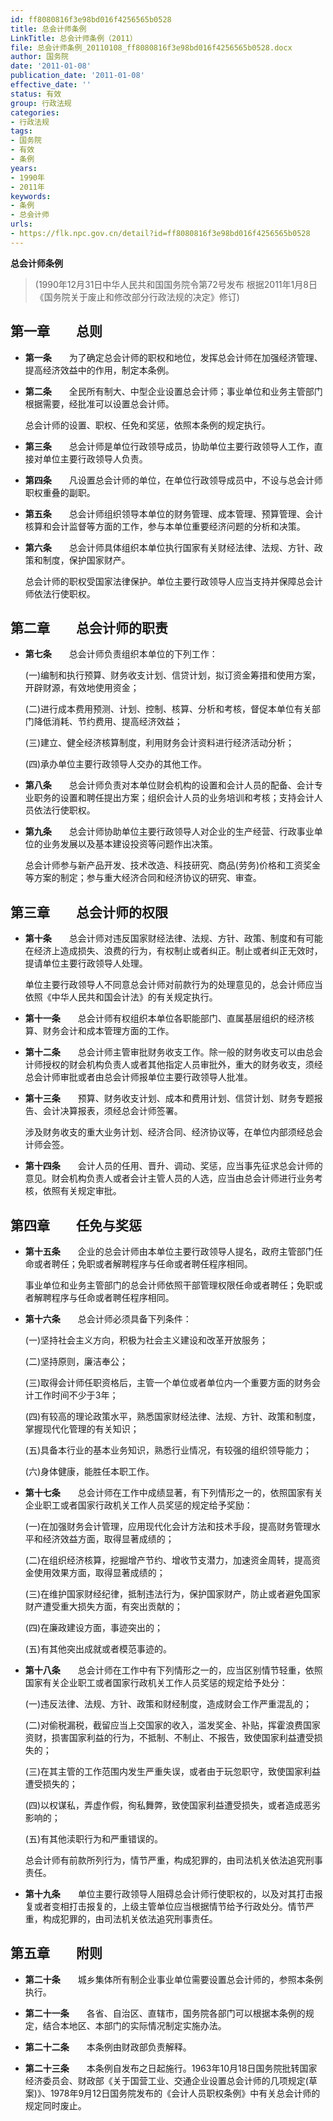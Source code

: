```yaml
---
id: ff8080816f3e98bd016f4256565b0528
title: 总会计师条例
LinkTitle: 总会计师条例（2011）
file: 总会计师条例_20110108_ff8080816f3e98bd016f4256565b0528.docx
author: 国务院
date: '2011-01-08'
publication_date: '2011-01-08'
effective_date: ''
status: 有效
group: 行政法规
categories:
- 行政法规
tags:
- 国务院
- 有效
- 条例
years:
- 1990年
- 2011年
keywords:
- 条例
- 总会计师
urls:
- https://flk.npc.gov.cn/detail?id=ff8080816f3e98bd016f4256565b0528
---
```


**总会计师条例**

> (1990年12月31日中华人民共和国国务院令第72号发布 根据2011年1月8日《国务院关于废止和修改部分行政法规的决定》修订)

## 第一章　　总则

- **第一条**　　为了确定总会计师的职权和地位，发挥总会计师在加强经济管理、提高经济效益中的作用，制定本条例。

- **第二条**　　全民所有制大、中型企业设置总会计师；事业单位和业务主管部门根据需要，经批准可以设置总会计师。

  总会计师的设置、职权、任免和奖惩，依照本条例的规定执行。

- **第三条**　　总会计师是单位行政领导成员，协助单位主要行政领导人工作，直接对单位主要行政领导人负责。

- **第四条**　　凡设置总会计师的单位，在单位行政领导成员中，不设与总会计师职权重叠的副职。

- **第五条**　　总会计师组织领导本单位的财务管理、成本管理、预算管理、会计核算和会计监督等方面的工作，参与本单位重要经济问题的分析和决策。

- **第六条**　　总会计师具体组织本单位执行国家有关财经法律、法规、方针、政策和制度，保护国家财产。

  总会计师的职权受国家法律保护。单位主要行政领导人应当支持并保障总会计师依法行使职权。

## 第二章　　总会计师的职责

- **第七条**　　总会计师负责组织本单位的下列工作：

  (一)编制和执行预算、财务收支计划、信贷计划，拟订资金筹措和使用方案，开辟财源，有效地使用资金；

  (二)进行成本费用预测、计划、控制、核算、分析和考核，督促本单位有关部门降低消耗、节约费用、提高经济效益；

  (三)建立、健全经济核算制度，利用财务会计资料进行经济活动分析；

  (四)承办单位主要行政领导人交办的其他工作。

- **第八条**　　总会计师负责对本单位财会机构的设置和会计人员的配备、会计专业职务的设置和聘任提出方案；组织会计人员的业务培训和考核；支持会计人员依法行使职权。

- **第九条**　　总会计师协助单位主要行政领导人对企业的生产经营、行政事业单位的业务发展以及基本建设投资等问题作出决策。

  总会计师参与新产品开发、技术改造、科技研究、商品(劳务)价格和工资奖金等方案的制定；参与重大经济合同和经济协议的研究、审查。

## 第三章　　总会计师的权限

- **第十条**　　总会计师对违反国家财经法律、法规、方针、政策、制度和有可能在经济上造成损失、浪费的行为，有权制止或者纠正。制止或者纠正无效时，提请单位主要行政领导人处理。

  单位主要行政领导人不同意总会计师对前款行为的处理意见的，总会计师应当依照《中华人民共和国会计法》的有关规定执行。

- **第十一条**　　总会计师有权组织本单位各职能部门、直属基层组织的经济核算、财务会计和成本管理方面的工作。

- **第十二条**　　总会计师主管审批财务收支工作。除一般的财务收支可以由总会计师授权的财会机构负责人或者其他指定人员审批外，重大的财务收支，须经总会计师审批或者由总会计师报单位主要行政领导人批准。

- **第十三条**　　预算、财务收支计划、成本和费用计划、信贷计划、财务专题报告、会计决算报表，须经总会计师签署。

  涉及财务收支的重大业务计划、经济合同、经济协议等，在单位内部须经总会计师会签。

- **第十四条**　　会计人员的任用、晋升、调动、奖惩，应当事先征求总会计师的意见。财会机构负责人或者会计主管人员的人选，应当由总会计师进行业务考核，依照有关规定审批。

## 第四章　　任免与奖惩

- **第十五条**　　企业的总会计师由本单位主要行政领导人提名，政府主管部门任命或者聘任；免职或者解聘程序与任命或者聘任程序相同。

  事业单位和业务主管部门的总会计师依照干部管理权限任命或者聘任；免职或者解聘程序与任命或者聘任程序相同。

- **第十六条**　　总会计师必须具备下列条件：

  (一)坚持社会主义方向，积极为社会主义建设和改革开放服务；

  (二)坚持原则，廉洁奉公；

  (三)取得会计师任职资格后，主管一个单位或者单位内一个重要方面的财务会计工作时间不少于3年；

  (四)有较高的理论政策水平，熟悉国家财经法律、法规、方针、政策和制度，掌握现代化管理的有关知识；

  (五)具备本行业的基本业务知识，熟悉行业情况，有较强的组织领导能力；

  (六)身体健康，能胜任本职工作。

- **第十七条**　　总会计师在工作中成绩显著，有下列情形之一的，依照国家有关企业职工或者国家行政机关工作人员奖惩的规定给予奖励：

  (一)在加强财务会计管理，应用现代化会计方法和技术手段，提高财务管理水平和经济效益方面，取得显著成绩的；

  (二)在组织经济核算，挖掘增产节约、增收节支潜力，加速资金周转，提高资金使用效果方面，取得显著成绩的；

  (三)在维护国家财经纪律，抵制违法行为，保护国家财产，防止或者避免国家财产遭受重大损失方面，有突出贡献的；

  (四)在廉政建设方面，事迹突出的；

  (五)有其他突出成就或者模范事迹的。

- **第十八条**　　总会计师在工作中有下列情形之一的，应当区别情节轻重，依照国家有关企业职工或者国家行政机关工作人员奖惩的规定给予处分：

  (一)违反法律、法规、方针、政策和财经制度，造成财会工作严重混乱的；

  (二)对偷税漏税，截留应当上交国家的收入，滥发奖金、补贴，挥霍浪费国家资财，损害国家利益的行为，不抵制、不制止、不报告，致使国家利益遭受损失的；

  (三)在其主管的工作范围内发生严重失误，或者由于玩忽职守，致使国家利益遭受损失的；

  (四)以权谋私，弄虚作假，徇私舞弊，致使国家利益遭受损失，或者造成恶劣影响的；

  (五)有其他渎职行为和严重错误的。

  总会计师有前款所列行为，情节严重，构成犯罪的，由司法机关依法追究刑事责任。

- **第十九条**　　单位主要行政领导人阻碍总会计师行使职权的，以及对其打击报复或者变相打击报复的，上级主管单位应当根据情节给予行政处分。情节严重，构成犯罪的，由司法机关依法追究刑事责任。

## 第五章　　附则

- **第二十条**　　城乡集体所有制企业事业单位需要设置总会计师的，参照本条例执行。

- **第二十一条**　　各省、自治区、直辖市，国务院各部门可以根据本条例的规定，结合本地区、本部门的实际情况制定实施办法。

- **第二十二条**　　本条例由财政部负责解释。

- **第二十三条**　　本条例自发布之日起施行。1963年10月18日国务院批转国家经济委员会、财政部《关于国营工业、交通企业设置总会计师的几项规定(草案)》、1978年9月12日国务院发布的《会计人员职权条例》中有关总会计师的规定同时废止。
